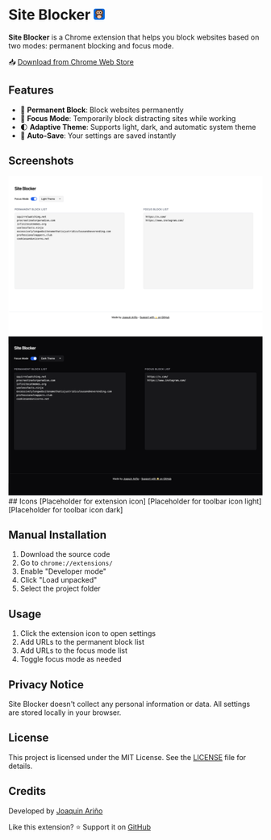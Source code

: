 # Site Blocker <img src="icons/icon120.png" width="22">
**Site Blocker** is a Chrome extension that helps you block websites based on two modes: permanent blocking and focus mode.

📥 [Download from Chrome Web Store](https://chromewebstore.google.com/detail/site-blocker/eanfkheabohfjjglflnmlfioafhhlkin?authuser=1&hl=es)

## Features
- 🚫 **Permanent Block**: Block websites permanently
- 🎯 **Focus Mode**: Temporarily block distracting sites while working
- 🌓 **Adaptive Theme**: Supports light, dark, and automatic system theme
- 💾 **Auto-Save**: Your settings are saved instantly

## Screenshots
<img src="screenshots/light.png">
<img src="screenshots/dark.png">
## Icons
[Placeholder for extension icon]
[Placeholder for toolbar icon light]
[Placeholder for toolbar icon dark]

## Manual Installation
1. Download the source code
2. Go to `chrome://extensions/`
3. Enable "Developer mode"
4. Click "Load unpacked"
5. Select the project folder

## Usage
1. Click the extension icon to open settings
2. Add URLs to the permanent block list
3. Add URLs to the focus mode list
4. Toggle focus mode as needed

## Privacy Notice
Site Blocker doesn't collect any personal information or data. All settings are stored locally in your browser.

## License
This project is licensed under the MIT License. See the [LICENSE](LICENSE) file for details.

## Credits
Developed by [Joaquin Ariño](https://github.com/fromjag)

Like this extension? ⭐ Support it on [GitHub](https://github.com/fromjag/TabSaverExtension)
